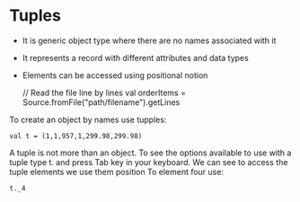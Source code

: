 # Tuples

- It is generic object type where there are no names associated with it
- It represents a record with different attributes and data types
- Elements can be accessed using positional notion

    // Read the file line by lines
    val orderItems = Source.fromFile("path/filename").getLines

To create an object by names use tupples:

    val t = (1,1,957,1,299.98,299.98)

A tuple is not more than an object. To see the options available to use with a
tuple type t. and press Tab key in your keyboard. We can see to access the
tuple elements we use them position To element four use:

    t._4
